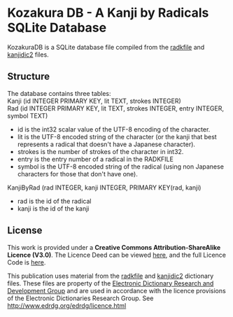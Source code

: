 # Kozakura DB - A Kanji by Radicals SQLite Database

KozakuraDB is a SQLite database file compiled from the [radkfile](http://nihongo.monash.edu//kradinf.html) and [kanjidic2](http://www.edrdg.org/wiki/index.php/KANJIDIC_Project) files.

## Structure
The database contains three tables:  
Kanji (id INTEGER PRIMARY KEY, lit TEXT, strokes INTEGER)  
Rad (id INTEGER PRIMARY KEY, lit TEXT, strokes INTEGER, entry INTEGER, symbol TEXT)
* id is the int32 scalar value of the UTF-8 encoding of the character.
* lit is the UTF-8 encoded string of the character (or the kanji that best represents a radical that doesn't have a Japanese character).
* strokes is the number of strokes of the character in int32.  
* entry is the entry number of a radical in the RADKFILE
* symbol is the UTF-8 encoded string of the radical (using non Japanese characters for those that don't have one).

KanjiByRad (rad INTEGER, kanji INTEGER, PRIMARY KEY(rad, kanji)
* rad is the id of the radical
* kanji is the id of the kanji


## License

This work is provided under a **Creative Commons Attribution-ShareAlike Licence (V3.0)**. The Licence Deed can be viewed [here](https://creativecommons.org/licenses/by-sa/3.0/), and the full Licence Code is [here](https://creativecommons.org/licenses/by-sa/3.0/legalcode).

This publication uses material from the [radkfile](http://nihongo.monash.edu//kradinf.html) and [kanjidic2](http://www.edrdg.org/wiki/index.php/KANJIDIC_Project) dictionary files. These files are property of the [Electronic Dictionary Research and Development Group](http://www.edrdg.org/) and are used in accordance with the licence provisions of the Electronic Dictionaries Research Group. See http://www.edrdg.org/edrdg/licence.html
